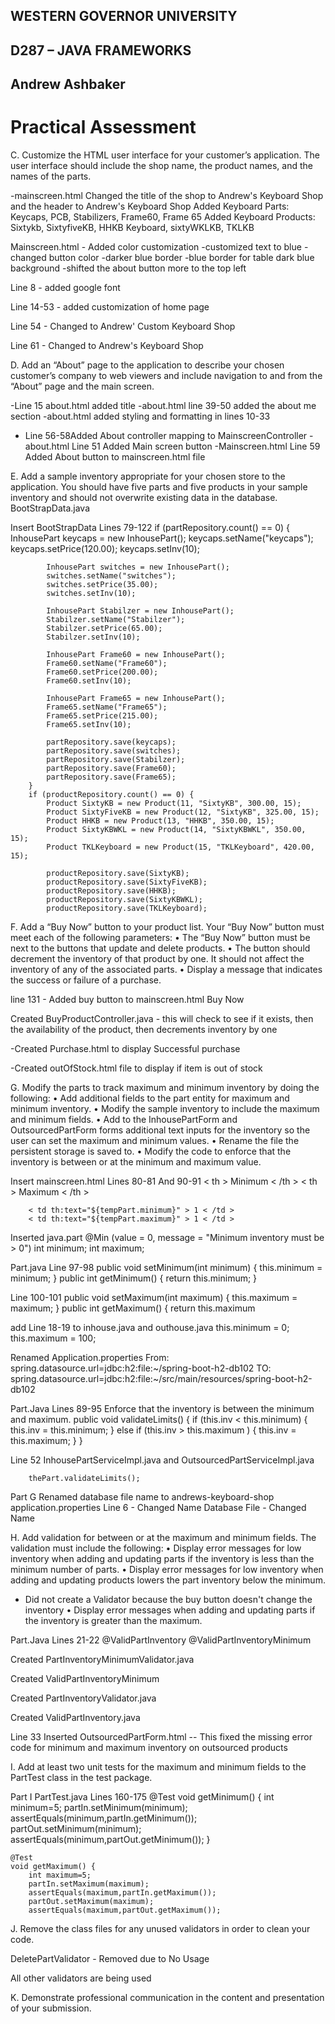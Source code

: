 ## WESTERN GOVERNOR UNIVERSITY 
## D287 – JAVA FRAMEWORKS
## Andrew Ashbaker
# Practical Assessment 
C.  Customize the HTML user interface for your customer’s application. The user interface should include the shop name, the product names, and the names of the parts.

-mainscreen.html Changed the title of the shop to Andrew's Keyboard Shop and the header to Andrew's Keyboard Shop
Added Keyboard Parts: Keycaps, PCB, Stabilizers, Frame60, Frame 65
Added Keyboard Products: Sixtykb, SixtyfiveKB, HHKB Keyboard, sixtyWKLKB, TKLKB

Mainscreen.html - Added color customization
-customized text to blue
-changed button color
-darker blue border
-blue border for table
dark blue background
-shifted the about button more to the top left

Line 8 - added google font

Line 14-53 - added customization of home page

Line 54 - Changed to Andrew' Custom Keyboard Shop

Line 61 - Changed to Andrew's Keyboard Shop

D.  Add an “About” page to the application to describe your chosen customer’s company to web viewers and include navigation to and from the “About” page and the main screen.

-Line 15 about.html added title 
-about.html line 39-50 added the about me section
-about.html added styling and formatting in lines 10-33
- Line 56-58Added About controller mapping to MainscreenController
-about.html Line 51 Added Main screen button 
-Mainscreen.html Line 59 Added About button to mainscreen.html file


E.  Add a sample inventory appropriate for your chosen store to the application. You should have five parts and five products in your sample inventory and should not overwrite existing data in the database.
BootStrapData.java

Insert BootStrapData Lines 79-122
if (partRepository.count() == 0) {
InhousePart keycaps = new InhousePart();
keycaps.setName("keycaps");
keycaps.setPrice(120.00);
keycaps.setInv(10);

            InhousePart switches = new InhousePart();
            switches.setName("switches");
            switches.setPrice(35.00);
            switches.setInv(10);

            InhousePart Stabilzer = new InhousePart();
            Stabilzer.setName("Stabilzer");
            Stabilzer.setPrice(65.00);
            Stabilzer.setInv(10);

            InhousePart Frame60 = new InhousePart();
            Frame60.setName("Frame60");
            Frame60.setPrice(200.00);
            Frame60.setInv(10);

            InhousePart Frame65 = new InhousePart();
            Frame65.setName("Frame65");
            Frame65.setPrice(215.00);
            Frame65.setInv(10);

            partRepository.save(keycaps);
            partRepository.save(switches);
            partRepository.save(Stabilzer);
            partRepository.save(Frame60);
            partRepository.save(Frame65);
        }
        if (productRepository.count() == 0) {
            Product SixtyKB = new Product(11, "SixtyKB", 300.00, 15);
            Product SixtyFiveKB = new Product(12, "SixtyKB", 325.00, 15);
            Product HHKB = new Product(13, "HHKB", 350.00, 15);
            Product SixtyKBWKL = new Product(14, "SixtyKBWKL", 350.00, 15);
            Product TKLKeyboard = new Product(15, "TKLKeyboard", 420.00, 15);

            productRepository.save(SixtyKB);
            productRepository.save(SixtyFiveKB);
            productRepository.save(HHKB);
            productRepository.save(SixtyKBWKL);
            productRepository.save(TKLKeyboard);


F.  Add a “Buy Now” button to your product list. Your “Buy Now” button must meet each of the following parameters:
•  The “Buy Now” button must be next to the buttons that update and delete products.
•  The button should decrement the inventory of that product by one. It should not affect the inventory of any of the associated parts.
•  Display a message that indicates the success or failure of a purchase.

line 131 - Added buy button to mainscreen.html
<a th:href="@{/buyProduct(productId=${tempProduct.id})}" class="btn btn-primary btn-sm mb-3">Buy Now</a>

Created BuyProductController.java - this will check to see if it exists, then the availability of the product, then decrements inventory by one

-Created Purchase.html to display Successful purchase

-Created outOfStock.html file to display if item is out of stock


G.  Modify the parts to track maximum and minimum inventory by doing the following:
•  Add additional fields to the part entity for maximum and minimum inventory.
•  Modify the sample inventory to include the maximum and minimum fields.
•  Add to the InhousePartForm and OutsourcedPartForm forms additional text inputs for the inventory so the user can set the maximum and minimum values.
•  Rename the file the persistent storage is saved to.
•  Modify the code to enforce that the inventory is between or at the minimum and maximum value.

Insert mainscreen.html
Lines 80-81 And 90-91
< th > Minimum < /th >
< th > Maximum < /th >

        < td th:text="${tempPart.minimum}" > 1 < /td > 
        < td th:text="${tempPart.maximum}" > 1 < /td >
Inserted java.part
@Min (value = 0, message = "Minimum inventory must be > 0")
int minimum;
int maximum;

Part.java Line 97-98 
public void setMinimum(int minimum) { this.minimum = minimum; } 
public int getMinimum() { return this.minimum; }

Line 100-101
public void setMaximum(int maximum) { this.maximum = maximum; } 
public int getMaximum() { return this.maximum 

add  Line 18-19 to inhouse.java and outhouse.java
this.minimum = 0;
this.maximum = 100; 

Renamed Application.properties
From: spring.datasource.url=jdbc:h2:file:~/spring-boot-h2-db102
TO: spring.datasource.url=jdbc:h2:file:~/src/main/resources/spring-boot-h2-db102

Part.Java Lines 89-95
Enforce that the inventory is between the minimum and maximum.
public void validateLimits() {
if (this.inv < this.minimum) {
this.inv = this.minimum;
} else if (this.inv > this.maximum ) {
this.inv = this.maximum;
}
}

Line 52 InhousePartServiceImpl.java and OutsourcedPartServiceImpl.java

        thePart.validateLimits();

Part G Renamed database file name to andrews-keyboard-shop
application.properties Line 6 - Changed Name
Database File - Changed Name


H.  Add validation for between or at the maximum and minimum fields. The validation must include the following:
•  Display error messages for low inventory when adding and updating parts if the inventory is less than the minimum number of parts.
•  Display error messages for low inventory when adding and updating products lowers the part inventory below the minimum.
- Did not create a Validator because the buy button doesn't change the inventory 
•  Display error messages when adding and updating parts if the inventory is greater than the maximum.


Part.Java Lines 21-22
@ValidPartInventory
@ValidPartInventoryMinimum

Created PartInventoryMinimumValidator.java

Created ValidPartInventoryMinimum

Created PartInventoryValidator.java

Created ValidPartInventory.java

Line 33 Inserted OutsourcedPartForm.html -- This fixed the missing error code for minimum and maximum inventory on outsourced products  



I.  Add at least two unit tests for the maximum and minimum fields to the PartTest class in the test package.

Part I
PartTest.java Lines 160-175
@Test
void getMinimum() {
int minimum=5;
partIn.setMinimum(minimum);
assertEquals(minimum,partIn.getMinimum());
partOut.setMinimum(minimum);
assertEquals(minimum,partOut.getMinimum());
}

    @Test
    void getMaximum() {
        int maximum=5;
        partIn.setMaximum(maximum);
        assertEquals(maximum,partIn.getMaximum());
        partOut.setMaximum(maximum);
        assertEquals(maximum,partOut.getMaximum());

J.  Remove the class files for any unused validators in order to clean your code.

DeletePartValidator - Removed due to No Usage 

All other validators are being used

K.  Demonstrate professional communication in the content and presentation of your submission.
